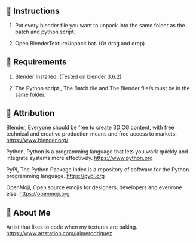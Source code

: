 ## 🚀 Instructions

1. Put every blender file you want to unpack into the same folder as the batch and python script.

2. Open BlenderTextureUnpack.bat. (Or drag and drop)
   
## 🌟 Requirements

1. Blender Installed. (Tested on blender 3.6.2)

2. The Python script , The Batch file and The Blender file/s must be in the same folder.

## 🌟 Attribution

Blender, Everyone should be free to create 3D CG content, with free technical and creative production means and free access to markets. https://www.blender.org/

Python, Python is a programming language that lets you work quickly
and integrate systems more effectively. https://www.python.org

PyPI, The Python Package Index is a repository of software for the Python programming language. https://pypi.org

OpenMoji, Open source emojis for designers, developers and everyone else. https://openmoji.org

## 🌟 About Me

Artist that likes to code when my textures are baking. https://www.artstation.com/jaimerodriguez 
